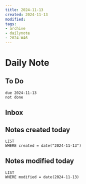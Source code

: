 ```yaml
---
title: 2024-11-13
created: 2024-11-13
modified: 
tags: 
- archive
- dailynote
- 2024-W46
---
```

# Daily Note
## To Do
```tasks
due 2024-11-13
not done
```
## Inbox
## Notes created today
```dataview
LIST
WHERE created = date("2024-11-13")
```
## Notes modified today
```dataview
LIST
WHERE modified = date(2024-11-13)
```
